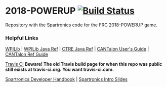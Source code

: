 # 2018-POWERUP [![Build Status](https://travis-ci.com/Spartronics4915/2018-POWERUP.svg?token=fyEWjwiNdUZ8u7W5snBy&branch=master)](https://travis-ci.com/Spartronics4915/2018-POWERUP)


Repository with the Spartronics code for the FRC 2018-POWERUP game.
### Helpful Links

[WPILib](http://wpilib.screenstepslive.com/s/4485) | 
[WPILib Java Ref](http://first.wpi.edu/FRC/roborio/release/docs/java) |
[CTRE Java Ref](http://www.ctr-electronics.com/downloads/api/java/html/index.html) | 
[CANTalon User's Guide](http://www.ctr-electronics.com/Talon%20SRX%20User's%20Guide.pdf) | 
[CANTalon Ref Guide](http://www.ctr-electronics.com/Talon%20SRX%20Software%20Reference%20Manual.pdf)

[Travis CI](https://travis-ci.com/Spartronics4915/2018-POWERUP)
**Beware! The old Travis build page for when this repo was public still exists at travis-ci.org. You want travis-ci.com.**

[Spartronics Developer Handbook](https://binnur.gitbooks.io/spartronics-developers-handbook/content/) | 
[Spartronics Intro Slides](https://docs.google.com/presentation/d/1ZiMBC9y3xrwFk1akdaiV_BMLLS6EyY6BSfiTRQo1KlM/edit#slide=id.g190898ba99_1_437)

